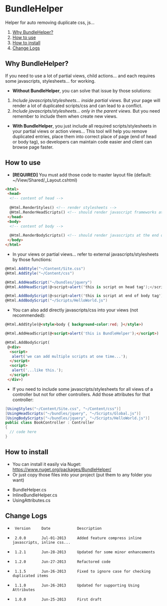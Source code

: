 BundleHelper
============
Helper for auto removing duplicate css, js...

 1. [Why BundleHelper?](#why-bundlehelper)
 2. [How to use](#how-to-use)
 3. [How to install](#how-to-install)
 4. [Change Logs](#change-logs)

Why BundleHelper?
------------
If you need to use a lot of partial views, child actions... and each requires some javascripts, stylesheets... for working.
 * __Without BundleHelper__, you can solve that issue by those solutions:
  1. _Include javascripts/stylesheets... inside partial views._ But your page will render a lot of duplicated scripts/css and can lead to a conflict.
  2. _Include javascripts/stylesheets... only in the parent views._ But you need remember to include them when create new views.

 * __With BundleHelper__, you just include all required scripts/stylesheets in your partial views or action views... This tool will help you remove duplicated entries, place them into correct place of page (end of head or body tag), so developers can maintain code easier and client can browse page faster.

How to use
------------
* __[REQUIRED]__ You must add those code to master layout file (default: ~/View/Shared/_Layout.cshtml)

```html
<html>
 <head>
  <!-- content of head -->
  
  @Html.RenderStyles() <!-- render stylesheets -->
  @Html.RenderHeadScripts() <!-- should render javascript frameworks at the end of head tag -->
 </head>
 <body>
  <!-- content of body -->
  
  @Html.RenderBodyScripts() <!-- should render javascripts at the end of body -->
 </body>
</html>
```

* In your views or partial views... refer to external javascripts/stylesheets by those functions:

```csharp
@Html.AddStyle("~/Content/Site.css")
@Html.AddStyle("~/Content/css")

@Html.AddHeadScript("~/bundles/jquery")
@Html.AddHeadScript(@<script>alert('this is script on head tag');</script>)

@Html.AddBodyScript(@<script>alert('this is script at end of body tag');</script>)
@Html.AddBodyScript("~/Scripts/HelloWorld.js")
```

* You can also add directly javascripts/css into your views (not recommended):

```html
@Html.AddStyle(@<style>body { background-color:red; }</style>)

@Html.AddHeadScript(@<script>alert('this is BundleHelper');</script>)

@Html.AddBodyScript(
 @<div>
  <script>
   alert('we can add multiple scripts at one time...');
  </script>
  <script>
   alert('...like this.');
  </script>
 </div>)
```
 
* If you need to include some javascripts/stylesheets for all views of a controller but not for other controllers. Add those attributes for that controller:

```csharp
[UsingStyles("~/Content/Site.css", "~/Content/css")]
[UsingHeadScripts("~/bundles/jquery", "~/Scripts/Global.js")]
[UsingBodyScripts("~/bundles/jquery", "~/Scripts/HelloWorld.js")]
public class BookController : Controller
{
  // code here
}
```

How to install
------------
+ You can install it easily via Nuget: https://www.nuget.org/packages/BundleHelper/
+ Or just copy those files into your project (put them to any folder you want)
 - BundleHelper.cs
 - InlineBundleHelper.cs
 - UsingAttributes.cs

Change Logs
------------
 *      Version     Date            Description
 
 *      2.0.0       Jul-01-2013     Added feature compress inline javascripts, inline css...
 *      1.2.1       Jun-28-2013     Updated for some minor enhancements
 *      1.2.0       Jun-27-2013     Refactored code
 *      1.1.5       Jun-26-2013     Fixed to ignore case for checking duplicated items
 *      1.1.0       Jun-26-2013     Updated for supporting Using Attributes
 *      1.0.0       Jun-25-2013     First draft
